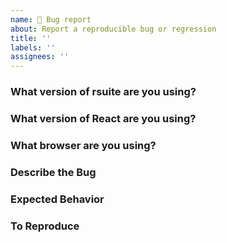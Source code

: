 ```yaml
---
name: 🐛 Bug report
about: Report a reproducible bug or regression
title: ''
labels: ''
assignees: ''
---
```


<!--
Thanks for taking the time to file a bug report! Please fill out this form as completely as possible.
If you leave out sections there is a high likelihood it will be moved to the GitHub Discussions "Q&A" section.
-->

### What version of rsuite are you using?

<!-- For example: 4.0.0 -->

### What version of React are you using?

<!-- For example: 17.0.0 -->

### What browser are you using?

<!--For example: Chrome, Safari-->

### Describe the Bug

<!-- A clear and concise description of what the bug is.-->

### Expected Behavior

<!-- A clear and concise description of what you expected to happen.-->

### To Reproduce

<!--
Steps to reproduce the behavior, please provide a clear code snippets that always reproduces the issue or a GitHub repository. Screenshots can be provided in the issue body below.

Or reproduce the bug through codesandbox. https://codesandbox.io/s/rsuite-template-5vq6zo2z5l
-->
